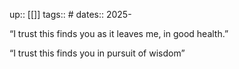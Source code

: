 up:: [[]]
tags:: #
dates:: 2025-

“I trust this finds you as it leaves me, in good health.”

“I trust this finds you in pursuit of wisdom”